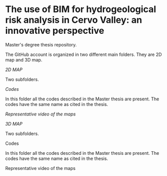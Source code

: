 # The use of BIM for hydrogeological risk analysis in Cervo Valley: an innovative perspective
Master's degree thesis repository.

The GitHub account is organized in two different main folders. They are 2D map and 3D map. 

_2D MAP_

Two subfolders.

  _Codes_

  In this folder all the codes described in the Master thesis are present. The codes have the same name as cited in the thesis.
  
  _Representative video of the maps_

_3D MAP_

Two subfolders.

Codes

In this folder all the codes described in the Master thesis are present. The codes have the same name as cited in the thesis.

Representative video of the maps
